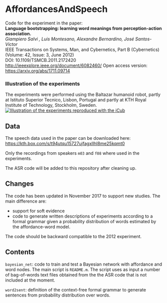 # AffordancesAndSpeech
Code for the experiment in the paper:  
**Language bootstrapping: learning word meanings from perception-action association.**  
*Giampiero Salvi , Luis Montesano, Alexandre Bernardino, José Santos-Victor*  
IEEE Transactions on Systems, Man, and Cybernetics, Part B (Cybernetics) (Volume: 42, Issue: 3, June 2012)  
DOI: 10.1109/TSMCB.2011.2172420  
http://ieeexplore.ieee.org/document/6082460/
Open access version:
https://arxiv.org/abs/1711.09714

### Illustration of the experiments
The experiments were performed using the Baltazar humanoid robot, partly at Istituto Superior Tecnico, Lisbon, Portugal and partly at KTH Royal Institute of Technology, Stockholm, Sweden.
[![Illustration of the experiments reproduced with the iCub](https://img.youtube.com/vi/O6mdFL5aH6M/0.jpg)](https://youtu.be/O6mdFL5aH6M)

## Data
The speech data used in the paper can be downloaded here:
https://kth.box.com/s/t94utqu15727ujfagxllhl8me25kqmt0

Only the recordings from speakers `m03` and `f08` where used in the experiments.

The ASR code will be added to this repository after cleaning up.

## Changes
The code has been updated in November 2017 to support new studies. The main difference are:
* support for soft evidence
* code to generate written descriptions of experiments according to a formal grammar given a probability distribution of words estimated by the affordance-word model.

The code should be backward compatible to the 2012 experiment.

## Contents
`bayesian_net`:
code to train and test a Bayesian network with affordance and word nodes. The main script is `README.m`. The script uses as input a number of bag-of-words text files obtained from the the ASR code that is not included at the moment.

`word2sent`:
definition of the context-free formal grammar to generate sentences from probability distribution over words.
